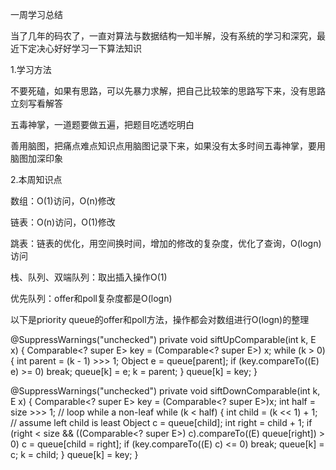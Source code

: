 一周学习总结

当了几年的码农了，一直对算法与数据结构一知半解，没有系统的学习和深究，最近下定决心好好学习一下算法知识

1.学习方法

不要死磕，如果有思路，可以先暴力求解，把自己比较笨的思路写下来，没有思路立刻写看解答

五毒神掌，一道题要做五遍，把题目吃透吃明白

善用脑图，把痛点难点知识点用脑图记录下来，如果没有太多时间五毒神掌，要用脑图加深印象


2.本周知识点

数组：O(1)访问，O(n)修改

链表：O(n)访问，O(1)修改

跳表：链表的优化，用空间换时间，增加的修改的复杂度，优化了查询，O(logn)访问

栈、队列、双端队列：取出插入操作O(1)

优先队列：offer和poll复杂度都是O(logn)

以下是priority queue的offer和poll方法，操作都会对数组进行O(logn)的整理

@SuppressWarnings("unchecked")
private void siftUpComparable(int k, E x) {
    Comparable<? super E> key = (Comparable<? super E>) x;
    while (k > 0) {
        int parent = (k - 1) >>> 1;
        Object e = queue[parent];
        if (key.compareTo((E) e) >= 0)
            break;
        queue[k] = e;
        k = parent;
    }
    queue[k] = key;
}

@SuppressWarnings("unchecked")
private void siftDownComparable(int k, E x) {
    Comparable<? super E> key = (Comparable<? super E>)x;
    int half = size >>> 1;        // loop while a non-leaf
    while (k < half) {
        int child = (k << 1) + 1; // assume left child is least
        Object c = queue[child];
        int right = child + 1;
        if (right < size &&
            ((Comparable<? super E>) c).compareTo((E) queue[right]) > 0)
            c = queue[child = right];
        if (key.compareTo((E) c) <= 0)
            break;
        queue[k] = c;
        k = child;
    }
    queue[k] = key;
}
